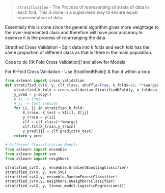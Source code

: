 >`Stratification` - The Process of representing all strata of data in each fold. This is done in a supervised way to ensure equal representation of data

Essentially this is done since the general algorithm gives more weightage to the over-represented class and therefore will have poor accuracy.In essense it is the process of re-arranging the data.

Stratified Cross Validation - Split data into k folds and each fold has the same proportion of different class as that is there in the main population. 

Code to do [[K Fold Cross Validation]] and allow for Models

For K-Fold Cross Validation - Use StratifiedKFold() & Run it within a loop

```py
from sklearn import cross_validation
def stratified_cv(X, y, clf_class, shuffle=True, n_folds=10, **kwargs):
    stratified_k_fold = cross_validation.StratifiedKFold(y, n_folds=n_folds, shuffle=shuffle)
    y_pred = y.copy()
    # ii -> train
    # jj -> test indices
    for ii, jj in stratified_k_fold: 
        X_train, X_test = X[ii], X[jj]
        y_train = y[ii]
        clf = clf_class(**kwargs)
        clf.fit(X_train,y_train)
        y_pred[jj] = clf.predict(X_test)
    return y_pred
	
# Different Classification Models
from sklearn import ensemble
from sklearn import svm
from sklearn import neighbors

stratified_cv(X, y, ensemble.GradientBoostingClassifier)
stratified_cv(X, y, svm.SVC)
stratified_cv(X,y, ensemble.RandomForestClassifier)
stratified_cv(X,y, neighbors.KNeighborsClassifier)
stratified_cv(X, y, linear_model.LogisticRegression))))



```